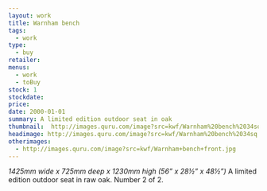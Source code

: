 ```yaml
---
layout: work
title: Warnham bench
tags:
  - work
type:
  - buy
retailer:  
menus:
  - work
  - toBuy
stock: 1
stockdate:
price:
date: 2000-01-01
summary: A limited edition outdoor seat in oak
thumbnail:  http://images.quru.com/image?src=kwf/Warnham%20bench%2034sq.jpg&width=175&height=175&fill=auto
headimage: http://images.quru.com/image?src=kwf/Warnham%20bench%2034sq.jpg
otherimages:
  - http://images.quru.com/image?src=kwf/Warnham+bench+front.jpg
---
```

_1425mm wide x 725mm deep x 1230mm high (56” x 28&frac12;” x 48&frac12;”)_
A limited edition outdoor seat in raw oak. Number 2 of 2.
